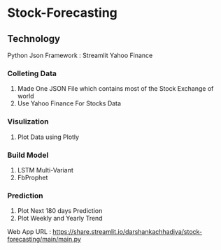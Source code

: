 # Stock-Forecasting

## Technology
   Python
   Json
   Framework : Streamlit
   Yahoo Finance

### Colleting Data
   1. Made One JSON File which contains most of the Stock Exchange of world
   2. Use Yahoo Finance For Stocks Data

### Visulization 
   1. Plot Data using Plotly

### Build Model
   1. LSTM Multi-Variant
   2. FbProphet

### Prediction
   1. Plot Next 180 days Prediction
   2. Plot Weekly and Yearly Trend
   
Web App URL : https://share.streamlit.io/darshankachhadiya/stock-forecasting/main/main.py
